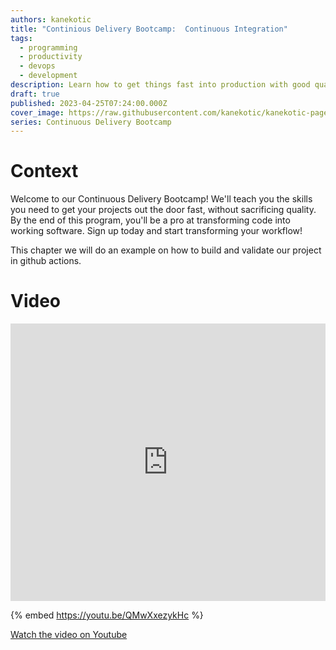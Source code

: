 ```yaml
---
authors: kanekotic
title: "Continious Delivery Bootcamp:  Continuous Integration"
tags:
  - programming
  - productivity
  - devops
  - development
description: Learn how to get things fast into production with good quality
draft: true
published: 2023-04-25T07:24:00.000Z
cover_image: https://raw.githubusercontent.com/kanekotic/kanekotic-page/main/static/img/continious-integration.png
series: Continuous Delivery Bootcamp
---
```

# ﻿Context

Welcome to our Continuous Delivery Bootcamp! We'll teach you the skills you need to get your projects out the door fast, without sacrificing quality. By the end of this program, you'll be a pro at transforming code into working software. Sign up today and start transforming your workflow! 

This chapter we will do an example on how to build and validate our project in github actions.

# Video

<iframe width="100%" height="444" src="https://www.youtube.com/embed/QMwXxezykHc" title="YouTube video player" frameborder="0" allow="accelerometer; autoplay; clipboard-write; encrypted-media; gyroscope; picture-in-picture" allowfullscreen></iframe>

{% embed https://youtu.be/QMwXxezykHc %}

[﻿Watch the video on Youtube](https://youtu.be/QMwXxezykHc)